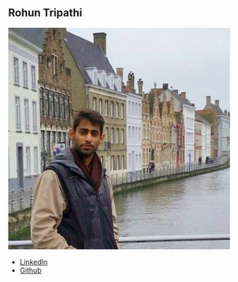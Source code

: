 Rohun Tripathi
------------

![](photos/rohun-tripathi.png)

* [LinkedIn](https://www.linkedin.com/in/rohun-tripathi/)
* [Github](https://github.com/rohun-tripati)